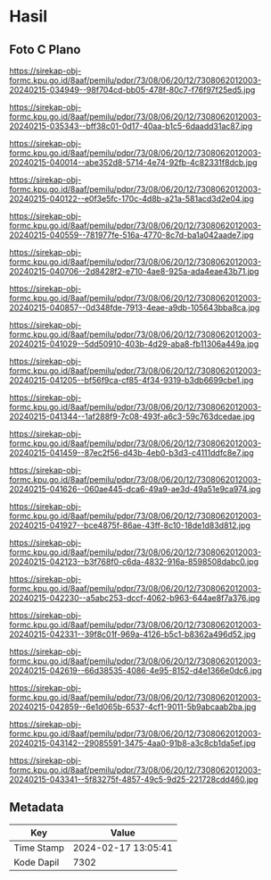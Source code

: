 # Hasil

## Foto C Plano

https://sirekap-obj-formc.kpu.go.id/8aaf/pemilu/pdpr/73/08/06/20/12/7308062012003-20240215-034949--98f704cd-bb05-478f-80c7-f76f97f25ed5.jpg

https://sirekap-obj-formc.kpu.go.id/8aaf/pemilu/pdpr/73/08/06/20/12/7308062012003-20240215-035343--bff38c01-0d17-40aa-b1c5-6daadd31ac87.jpg

https://sirekap-obj-formc.kpu.go.id/8aaf/pemilu/pdpr/73/08/06/20/12/7308062012003-20240215-040014--abe352d8-5714-4e74-92fb-4c82331f8dcb.jpg

https://sirekap-obj-formc.kpu.go.id/8aaf/pemilu/pdpr/73/08/06/20/12/7308062012003-20240215-040122--e0f3e5fc-170c-4d8b-a21a-581acd3d2e04.jpg

https://sirekap-obj-formc.kpu.go.id/8aaf/pemilu/pdpr/73/08/06/20/12/7308062012003-20240215-040559--781977fe-516a-4770-8c7d-ba1a042aade7.jpg

https://sirekap-obj-formc.kpu.go.id/8aaf/pemilu/pdpr/73/08/06/20/12/7308062012003-20240215-040706--2d8428f2-e710-4ae8-925a-ada4eae43b71.jpg

https://sirekap-obj-formc.kpu.go.id/8aaf/pemilu/pdpr/73/08/06/20/12/7308062012003-20240215-040857--0d348fde-7913-4eae-a9db-105643bba8ca.jpg

https://sirekap-obj-formc.kpu.go.id/8aaf/pemilu/pdpr/73/08/06/20/12/7308062012003-20240215-041029--5dd50910-403b-4d29-aba8-fb11306a449a.jpg

https://sirekap-obj-formc.kpu.go.id/8aaf/pemilu/pdpr/73/08/06/20/12/7308062012003-20240215-041205--bf56f9ca-cf85-4f34-9319-b3db6699cbe1.jpg

https://sirekap-obj-formc.kpu.go.id/8aaf/pemilu/pdpr/73/08/06/20/12/7308062012003-20240215-041344--1af288f9-7c08-493f-a6c3-59c763dcedae.jpg

https://sirekap-obj-formc.kpu.go.id/8aaf/pemilu/pdpr/73/08/06/20/12/7308062012003-20240215-041459--87ec2f56-d43b-4eb0-b3d3-c4111ddfc8e7.jpg

https://sirekap-obj-formc.kpu.go.id/8aaf/pemilu/pdpr/73/08/06/20/12/7308062012003-20240215-041626--060ae445-dca6-49a9-ae3d-49a51e9ca974.jpg

https://sirekap-obj-formc.kpu.go.id/8aaf/pemilu/pdpr/73/08/06/20/12/7308062012003-20240215-041927--bce4875f-86ae-43ff-8c10-18de1d83d812.jpg

https://sirekap-obj-formc.kpu.go.id/8aaf/pemilu/pdpr/73/08/06/20/12/7308062012003-20240215-042123--b3f768f0-c6da-4832-916a-8598508dabc0.jpg

https://sirekap-obj-formc.kpu.go.id/8aaf/pemilu/pdpr/73/08/06/20/12/7308062012003-20240215-042230--a5abc253-dccf-4062-b963-644ae8f7a376.jpg

https://sirekap-obj-formc.kpu.go.id/8aaf/pemilu/pdpr/73/08/06/20/12/7308062012003-20240215-042331--39f8c01f-969a-4126-b5c1-b8362a496d52.jpg

https://sirekap-obj-formc.kpu.go.id/8aaf/pemilu/pdpr/73/08/06/20/12/7308062012003-20240215-042619--66d38535-4086-4e95-8152-d4e1366e0dc6.jpg

https://sirekap-obj-formc.kpu.go.id/8aaf/pemilu/pdpr/73/08/06/20/12/7308062012003-20240215-042859--6e1d065b-6537-4cf1-9011-5b9abcaab2ba.jpg

https://sirekap-obj-formc.kpu.go.id/8aaf/pemilu/pdpr/73/08/06/20/12/7308062012003-20240215-043142--29085591-3475-4aa0-91b8-a3c8cb1da5ef.jpg

https://sirekap-obj-formc.kpu.go.id/8aaf/pemilu/pdpr/73/08/06/20/12/7308062012003-20240215-043341--5f83275f-4857-49c5-9d25-221728cdd460.jpg


## Metadata

| Key        | Value               |
| ---------- | ------------------- |
| Time Stamp | 2024-02-17 13:05:41 |
| Kode Dapil | 7302                |



